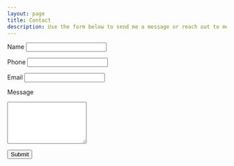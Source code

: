 ```yaml
---
layout: page
title: Contact
description: Use the form below to send me a message or reach out to me on social media
---
```


<form method="post" onsubmit="return false;" id="contact-form">

  <label for="nameInput" class="form-label required">Name</label>
  <input type="text" id="nameInput" name="name" required>

  <label for="phoneInput" class="form-label">Phone</label>
  <input type="text" id="phoneInput" name="phone">

  <label for="emailInput" class="form-label required">Email</label>
  <input type="email" id="emailInput" name="email" required>

  <label for="messageInput" class="form-label required">Message</label>
  <textarea rows="6" type="textarea" id="messageInput" name="message" required></textarea>

  <button type="submit" class="btn btn-submit" onclick="submitForm()">Submit</button>

</form>

<script src="https://cdn.jsdelivr.net/npm/axios/dist/axios.min.js"></script>
<script>
    const submit = document.querySelector('#submit')
    const name = document.querySelector('#nameInput')
    const phone = document.querySelector('#phoneInput')
    const email = document.querySelector('#emailInput')
    const message = document.querySelector('#messageInput')
  
    function submitForm(){
        axios.post('https://fuucfgr9t6.execute-api.eu-west-2.amazonaws.com/prod/', {
            name: name.value,
            phone: phone.value,
            email: email.value,
            message: message.value,
            token: '6Leix2saAAAAANlWh8opO9TBX3352lxyt9P4KYFn'
        }, {
            headers: {
                'Content-Type': 'application/json;charset=UTF-8',
            }
        }).then(function(response) {
            console.log(response);
        }).catch(function(error) {
            console.log(error);
        });
    }

</script>